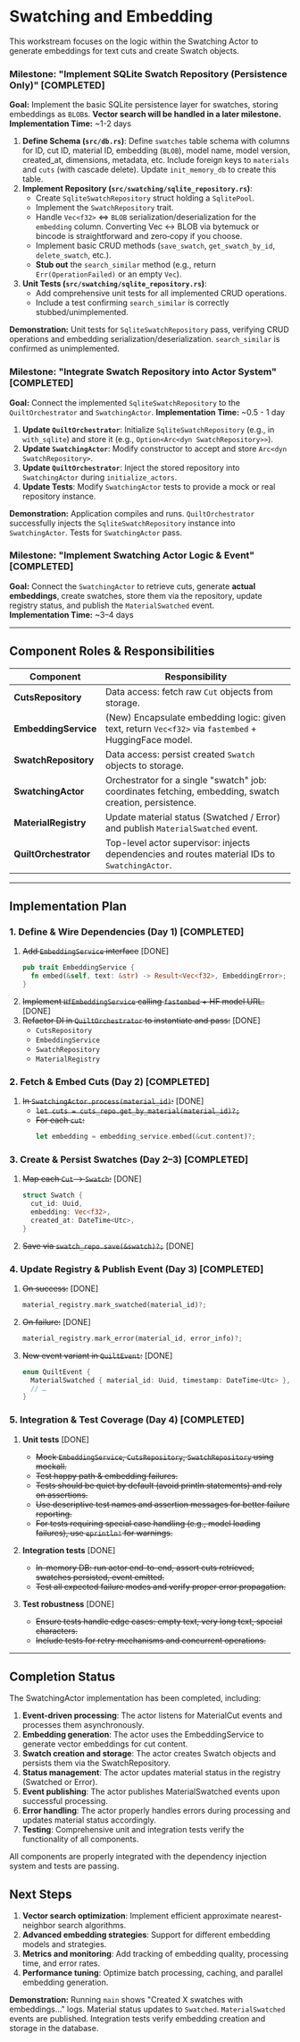 # Swatching and Embedding

This workstream focuses on the logic within the Swatching Actor to generate embeddings for text cuts and create Swatch objects.

### Milestone: "Implement SQLite Swatch Repository (Persistence Only)" [COMPLETED]

**Goal:** Implement the basic SQLite persistence layer for swatches, storing embeddings as `BLOB`s. **Vector search will be handled in a later milestone.**
**Implementation Time:** ~1-2 days

1.  **Define Schema (`src/db.rs`)**: Define `swatches` table schema with columns for ID, cut ID, material ID, embedding (`BLOB`), model name, model version, created_at, dimensions, metadata, etc. Include foreign keys to `materials` and `cuts` (with cascade delete). Update `init_memory_db` to create this table.
2.  **Implement Repository (`src/swatching/sqlite_repository.rs`)**:
    - Create `SqliteSwatchRepository` struct holding a `SqlitePool`.
    - Implement the `SwatchRepository` trait.
    - Handle `Vec<f32>` <=> `BLOB` serialization/deserialization for the `embedding` column. Converting Vec<f32> ↔ BLOB via bytemuck or bincode is straightforward and zero‑copy if you choose.
    - Implement basic CRUD methods (`save_swatch`, `get_swatch_by_id`, `delete_swatch`, etc.).
    - **Stub out** the `search_similar` method (e.g., return `Err(OperationFailed)` or an empty `Vec`).
3.  **Unit Tests (`src/swatching/sqlite_repository.rs`)**:
    - Add comprehensive unit tests for all implemented CRUD operations.
    - Include a test confirming `search_similar` is correctly stubbed/unimplemented.

**Demonstration:** Unit tests for `SqliteSwatchRepository` pass, verifying CRUD operations and embedding serialization/deserialization. `search_similar` is confirmed as unimplemented.

### Milestone: "Integrate Swatch Repository into Actor System" [COMPLETED]

**Goal:** Connect the implemented `SqliteSwatchRepository` to the `QuiltOrchestrator` and `SwatchingActor`.
**Implementation Time:** ~0.5 - 1 day

1.  **Update `QuiltOrchestrator`**: Initialize `SqliteSwatchRepository` (e.g., in `with_sqlite`) and store it (e.g., `Option<Arc<dyn SwatchRepository>>`).
2.  **Update `SwatchingActor`**: Modify constructor to accept and store `Arc<dyn SwatchRepository>`.
3.  **Update `QuiltOrchestrator`**: Inject the stored repository into `SwatchingActor` during `initialize_actors`.
4.  **Update Tests**: Modify `SwatchingActor` tests to provide a mock or real repository instance.

**Demonstration:** Application compiles and runs. `QuiltOrchestrator` successfully injects the `SqliteSwatchRepository` instance into `SwatchingActor`. Tests for `SwatchingActor` pass.

### Milestone: "Implement Swatching Actor Logic & Event" [COMPLETED]

**Goal:** Connect the `SwatchingActor` to retrieve cuts, generate **actual embeddings**, create swatches, store them via the repository, update registry status, and publish the `MaterialSwatched` event.  
**Implementation Time:** ~3–4 days

---

## Component Roles & Responsibilities

| Component             | Responsibility                                                                                         |
| --------------------- | ------------------------------------------------------------------------------------------------------ |
| **CutsRepository**    | Data access: fetch raw `Cut` objects from storage.                                                     |
| **EmbeddingService**  | (New) Encapsulate embedding logic: given text, return `Vec<f32>` via `fastembed` + HuggingFace model.  |
| **SwatchRepository**  | Data access: persist created `Swatch` objects to storage.                                              |
| **SwatchingActor**    | Orchestrator for a single "swatch" job: coordinates fetching, embedding, swatch creation, persistence. |
| **MaterialRegistry**  | Update material status (Swatched / Error) and publish `MaterialSwatched` event.                        |
| **QuiltOrchestrator** | Top-level actor supervisor: injects dependencies and routes material IDs to `SwatchingActor`.          |

---

## Implementation Plan

### 1. Define & Wire Dependencies (Day 1) [COMPLETED]

1. ~~Add `EmbeddingService` interface~~ [DONE]
   ```rust
   pub trait EmbeddingService {
     fn embed(&self, text: &str) -> Result<Vec<f32>, EmbeddingError>;
   }
   ```
2. ~~Implement `HfEmbeddingService` calling `fastembed` + HF model URL.~~ [DONE]
3. ~~Refactor DI in `QuiltOrchestrator` to instantiate and pass:~~ [DONE]
   - `CutsRepository`
   - `EmbeddingService`
   - `SwatchRepository`
   - `MaterialRegistry`

### 2. Fetch & Embed Cuts (Day 2) [COMPLETED]

1. ~~In `SwatchingActor.process(material_id)`:~~ [DONE]
   - ~~`let cuts = cuts_repo.get_by_material(material_id)?;`~~
   - ~~For each `cut`:~~
     ```rust
     let embedding = embedding_service.embed(&cut.content)?;
     ```

### 3. Create & Persist Swatches (Day 2–3) [COMPLETED]

1. ~~Map each `Cut` → `Swatch`:~~ [DONE]
   ```rust
   struct Swatch {
     cut_id: Uuid,
     embedding: Vec<f32>,
     created_at: DateTime<Utc>,
   }
   ```
2. ~~Save via `swatch_repo.save(&swatch)?;`~~ [DONE]

### 4. Update Registry & Publish Event (Day 3) [COMPLETED]

1. ~~On success:~~ [DONE]
   ```rust
   material_registry.mark_swatched(material_id)?;
   ```
2. ~~On failure:~~ [DONE]
   ```rust
   material_registry.mark_error(material_id, error_info)?;
   ```
3. ~~New event variant in `QuiltEvent`:~~ [DONE]
   ```rust
   enum QuiltEvent {
     MaterialSwatched { material_id: Uuid, timestamp: DateTime<Utc> },
     // …
   }
   ```

### 5. Integration & Test Coverage (Day 4) [COMPLETED]

1. **Unit tests** [DONE]

   - ~~Mock `EmbeddingService`, `CutsRepository`, `SwatchRepository` using mockall.~~
   - ~~Test happy path & embedding failures.~~
   - ~~Tests should be quiet by default (avoid println statements) and rely on assertions.~~
   - ~~Use descriptive test names and assertion messages for better failure reporting.~~
   - ~~For tests requiring special case handling (e.g., model loading failures), use `eprintln!` for warnings.~~

2. **Integration tests** [DONE]

   - ~~In-memory DB: run actor end-to-end, assert cuts retrieved, swatches persisted, event emitted.~~
   - ~~Test all expected failure modes and verify proper error propagation.~~

3. **Test robustness** [DONE]
   - ~~Ensure tests handle edge cases: empty text, very long text, special characters.~~
   - ~~Include tests for retry mechanisms and concurrent operations.~~

---

## Completion Status

The SwatchingActor implementation has been completed, including:

1. **Event-driven processing**: The actor listens for MaterialCut events and processes them asynchronously.
2. **Embedding generation**: The actor uses the EmbeddingService to generate vector embeddings for cut content.
3. **Swatch creation and storage**: The actor creates Swatch objects and persists them via the SwatchRepository.
4. **Status management**: The actor updates material status in the registry (Swatched or Error).
5. **Event publishing**: The actor publishes MaterialSwatched events upon successful processing.
6. **Error handling**: The actor properly handles errors during processing and updates material status accordingly.
7. **Testing**: Comprehensive unit and integration tests verify the functionality of all components.

All components are properly integrated with the dependency injection system and tests are passing.

## Next Steps

1. **Vector search optimization**: Implement efficient approximate nearest-neighbor search algorithms.
2. **Advanced embedding strategies**: Support for different embedding models and strategies.
3. **Metrics and monitoring**: Add tracking of embedding quality, processing time, and error rates.
4. **Performance tuning**: Optimize batch processing, caching, and parallel embedding generation.

**Demonstration:** Running `main` shows "Created X swatches with embeddings..." logs. Material status updates to `Swatched`. `MaterialSwatched` events are published. Integration tests verify embedding creation and storage in the database.
